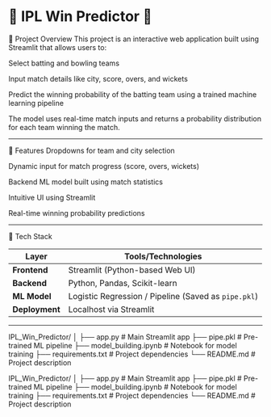 # 🏏 IPL Win Predictor 🎯
📌 Project Overview
This project is an interactive web application built using Streamlit that allows users to:

Select batting and bowling teams

Input match details like city, score, overs, and wickets

Predict the winning probability of the batting team using a trained machine learning pipeline

The model uses real-time match inputs and returns a probability distribution for each team winning the match.

------


🚀 Features
Dropdowns for team and city selection

Dynamic input for match progress (score, overs, wickets)

Backend ML model built using match statistics

Intuitive UI using Streamlit

Real-time winning probability predictions

------

🔧 Tech Stack

| Layer          | Tools/Technologies                                   |
| -------------- | ---------------------------------------------------- |
| **Frontend**   | Streamlit (Python-based Web UI)                      |
| **Backend**    | Python, Pandas, Scikit-learn                         |
| **ML Model**   | Logistic Regression / Pipeline (Saved as `pipe.pkl`) |
| **Deployment** | Localhost via Streamlit                              |

-----

IPL_Win_Predictor/
│
├── app.py                  # Main Streamlit app
├── pipe.pkl                # Pre-trained ML pipeline
├── model_building.ipynb    # Notebook for model training
├── requirements.txt        # Project dependencies
└── README.md               # Project description


IPL_Win_Predictor/
│
├── app.py                  # Main Streamlit app
├── pipe.pkl                # Pre-trained ML pipeline
├── model_building.ipynb    # Notebook for model training
├── requirements.txt        # Project dependencies
└── README.md               # Project description

